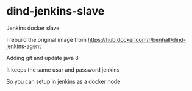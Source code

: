 # dind-jenkins-slave
Jenkins docker slave

I rebuild the original image from https://hub.docker.com/r/benhall/dind-jenkins-agent

Adding git and update java 8

It keeps the same usar and password jenkins

So you can setup in jenkins as a docker node


